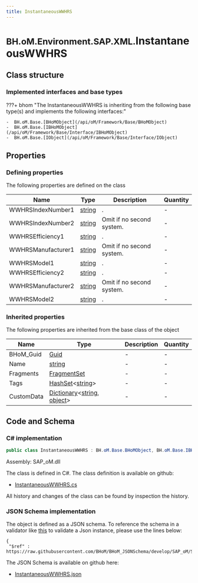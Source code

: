 ```yaml
---
title: InstantaneousWWHRS
---
```


# <small>BH.oM.Environment.SAP.XML.</small>**InstantaneousWWHRS**



## Class structure

### Implemented interfaces and base types

???+ bhom "The InstantaneousWWHRS is inheriting from the following base type(s) and implements the following interfaces:"

    -  BH.oM.Base.[BHoMObject](/api/oM/Framework/Base/BHoMObject)
    -  BH.oM.Base.[IBHoMObject](/api/oM/Framework/Base/Interface/IBHoMObject)
    -  BH.oM.Base.[IObject](/api/oM/Framework/Base/Interface/IObject)


## Properties



### Defining properties

The following properties are defined on the class

| Name             | Type             | Description      | Quantity         |
|------------------|------------------|------------------|------------------|
| WWHRSIndexNumber1 | [string](https://learn.microsoft.com/en-us/dotnet/api/System.String?view=netstandard-2.0) | . | - |
| WWHRSIndexNumber2 | [string](https://learn.microsoft.com/en-us/dotnet/api/System.String?view=netstandard-2.0) | Omit if no second system. | - |
| WWHRSEfficiency1 | [string](https://learn.microsoft.com/en-us/dotnet/api/System.String?view=netstandard-2.0) | . | - |
| WWHRSManufacturer1 | [string](https://learn.microsoft.com/en-us/dotnet/api/System.String?view=netstandard-2.0) | Omit if no second system. | - |
| WWHRSModel1 | [string](https://learn.microsoft.com/en-us/dotnet/api/System.String?view=netstandard-2.0) | . | - |
| WWHRSEfficiency2 | [string](https://learn.microsoft.com/en-us/dotnet/api/System.String?view=netstandard-2.0) | . | - |
| WWHRSManufacturer2 | [string](https://learn.microsoft.com/en-us/dotnet/api/System.String?view=netstandard-2.0) | Omit if no second system. | - |
| WWHRSModel2 | [string](https://learn.microsoft.com/en-us/dotnet/api/System.String?view=netstandard-2.0) | . | - |


### Inherited properties
The following properties are inherited from the base class of the object

| Name             | Type             | Description      | Quantity         |
|------------------|------------------|------------------|------------------|
| BHoM_Guid | [Guid](https://learn.microsoft.com/en-us/dotnet/api/System.Guid?view=netstandard-2.0) | - | - |
| Name | [string](https://learn.microsoft.com/en-us/dotnet/api/System.String?view=netstandard-2.0) | - | - |
| Fragments | [FragmentSet](/api/oM/Framework/Base/FragmentSet) | - | - |
| Tags | [HashSet](https://learn.microsoft.com/en-us/dotnet/api/System.Collections.Generic.HashSet-1?view=netstandard-2.0)&lt;[string](https://learn.microsoft.com/en-us/dotnet/api/System.String?view=netstandard-2.0)&gt; | - | - |
| CustomData | [Dictionary](https://learn.microsoft.com/en-us/dotnet/api/System.Collections.Generic.Dictionary-2?view=netstandard-2.0)&lt;[string](https://learn.microsoft.com/en-us/dotnet/api/System.String?view=netstandard-2.0), [object](https://learn.microsoft.com/en-us/dotnet/api/System.Object?view=netstandard-2.0)&gt; | - | - |


## Code and Schema

### C# implementation

``` C# title="C#"
public class InstantaneousWWHRS : BH.oM.Base.BHoMObject, BH.oM.Base.IBHoMObject, BH.oM.Base.IObject
```

Assembly: SAP_oM.dll

The class is defined in C#. The class definition is available on github:

- [InstantaneousWWHRS.cs](https://github.com/BHoM/SAP_Toolkit/blob/develop/SAP_oM/XML\InstantaneousWWHRS.cs)

All history and changes of the class can be found by inspection the history.
### JSON Schema implementation

The object is defined as a JSON schema. To reference the schema in a validator like [this](https://www.jsonschemavalidator.net/) to validate a Json instance, please use the lines below:

``` { .json .copy .select } title="JSON Schema"
{
 "$ref" : https://raw.githubusercontent.com/BHoM/BHoM_JSONSchema/develop/SAP_oM/SAP/XML/InstantaneousWWHRS.json}
```

The JSON Schema is available on github here:

- [InstantaneousWWHRS.json](https://github.com/BHoM/BHoM_JSONSchema/blob/develop/SAP_oM/SAP/XML/InstantaneousWWHRS.json)
